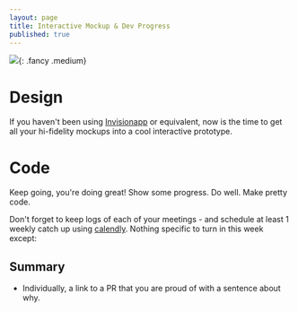 ```yaml
---
layout: page
title: Interactive Mockup & Dev Progress
published: true
---
```



![](img/workinprogress.gif){: .fancy .medium}

# Design

If you haven't been using [Invisionapp](https://www.invisionapp.com/) or equivalent, now is the time to get all your hi-fidelity mockups into a cool interactive prototype.

# Code

Keep going, you're doing great!  Show some progress. Do well. Make pretty code.

Don't forget to keep logs of each of your meetings - and schedule at least 1 weekly catch up using [calendly](https://calendly.com/timofei/cs98).  Nothing specific to turn in this week except:

## Summary
* Individually, a link to a PR that you are proud of with a sentence about why.
